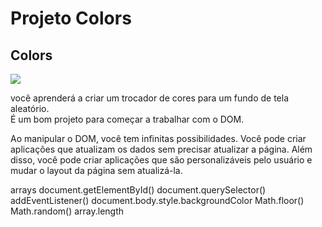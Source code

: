 <h1>Projeto Colors</h1>
<h2>Colors</h2>
<img src="/imagens/colorsj.jpeg">
<p>você aprenderá a criar um trocador de cores para um fundo de tela aleatório.<br> É um bom projeto para começar a trabalhar com o DOM.</p>
<p>Ao manipular o DOM, você tem infinitas possibilidades. Você pode criar aplicações que atualizam os dados sem precisar atualizar a página. Além disso, você pode criar aplicações que são personalizáveis pelo usuário e mudar o layout da página sem atualizá-la.
  
<strong Conceitos importantes tratados nesse tutorial:></strong>

arrays
document.getElementById()
document.querySelector()
addEventListener()
document.body.style.backgroundColor
Math.floor()
Math.random()
array.length</p>
